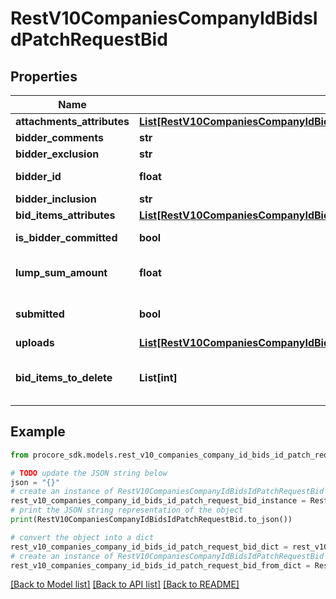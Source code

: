 # RestV10CompaniesCompanyIdBidsIdPatchRequestBid


## Properties

Name | Type | Description | Notes
------------ | ------------- | ------------- | -------------
**attachments_attributes** | [**List[RestV10CompaniesCompanyIdBidsIdPatchRequestBidAttachmentsAttributesInner]**](RestV10CompaniesCompanyIdBidsIdPatchRequestBidAttachmentsAttributesInner.md) |  | [optional] 
**bidder_comments** | **str** | Comments | [optional] 
**bidder_exclusion** | **str** | Exclusions | [optional] 
**bidder_id** | **float** | Bidder Login ID | [optional] 
**bidder_inclusion** | **str** | Inclusions | [optional] 
**bid_items_attributes** | [**List[RestV10CompaniesCompanyIdBidsIdPatchRequestBidBidItemsAttributesInner]**](RestV10CompaniesCompanyIdBidsIdPatchRequestBidBidItemsAttributesInner.md) |  | [optional] 
**is_bidder_committed** | **bool** | Bidder committed | [optional] 
**lump_sum_amount** | **float** | Lump sum (overall) amount | [optional] 
**submitted** | **bool** | Vendor submitted Bid | [optional] [default to False]
**uploads** | [**List[RestV10CompaniesCompanyIdBidsIdPatchRequestBidUploadsInner]**](RestV10CompaniesCompanyIdBidsIdPatchRequestBidUploadsInner.md) |  | [optional] 
**bid_items_to_delete** | **List[int]** | IDs of Bid Items that need to be deleted | [optional] 

## Example

```python
from procore_sdk.models.rest_v10_companies_company_id_bids_id_patch_request_bid import RestV10CompaniesCompanyIdBidsIdPatchRequestBid

# TODO update the JSON string below
json = "{}"
# create an instance of RestV10CompaniesCompanyIdBidsIdPatchRequestBid from a JSON string
rest_v10_companies_company_id_bids_id_patch_request_bid_instance = RestV10CompaniesCompanyIdBidsIdPatchRequestBid.from_json(json)
# print the JSON string representation of the object
print(RestV10CompaniesCompanyIdBidsIdPatchRequestBid.to_json())

# convert the object into a dict
rest_v10_companies_company_id_bids_id_patch_request_bid_dict = rest_v10_companies_company_id_bids_id_patch_request_bid_instance.to_dict()
# create an instance of RestV10CompaniesCompanyIdBidsIdPatchRequestBid from a dict
rest_v10_companies_company_id_bids_id_patch_request_bid_from_dict = RestV10CompaniesCompanyIdBidsIdPatchRequestBid.from_dict(rest_v10_companies_company_id_bids_id_patch_request_bid_dict)
```
[[Back to Model list]](../README.md#documentation-for-models) [[Back to API list]](../README.md#documentation-for-api-endpoints) [[Back to README]](../README.md)



